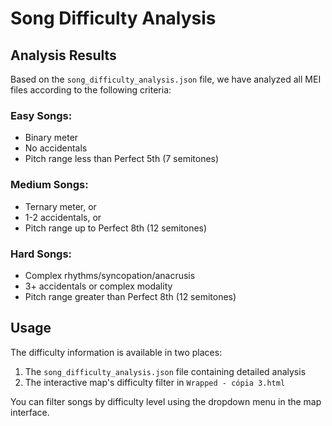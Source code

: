 # Song Difficulty Analysis

## Analysis Results
Based on the `song_difficulty_analysis.json` file, we have analyzed all MEI files according to the following criteria:

### Easy Songs:
- Binary meter
- No accidentals
- Pitch range less than Perfect 5th (7 semitones)

### Medium Songs:
- Ternary meter, or
- 1-2 accidentals, or
- Pitch range up to Perfect 8th (12 semitones)

### Hard Songs:
- Complex rhythms/syncopation/anacrusis
- 3+ accidentals or complex modality
- Pitch range greater than Perfect 8th (12 semitones)

## Usage
The difficulty information is available in two places:
1. The `song_difficulty_analysis.json` file containing detailed analysis
2. The interactive map's difficulty filter in `Wrapped - cópia 3.html`

You can filter songs by difficulty level using the dropdown menu in the map interface.
